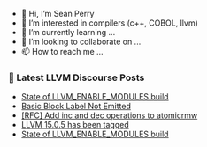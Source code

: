 - 👋 Hi, I’m Sean Perry
- 👀 I’m interested in compilers (c++, COBOL, llvm)
- 🌱 I’m currently learning ...
- 💞️ I’m looking to collaborate on ...
- 📫 How to reach me ...

<!---
s66perry/s66perry is a ✨ special ✨ repository because its `README.md` (this file) appears on your GitHub profile.
You can click the Preview link to take a look at your changes.
--->
### 📕 Latest LLVM Discourse Posts

<!-- DISCOURSE-LLVM:START -->
- [State of LLVM_ENABLE_MODULES build](https://discourse.llvm.org/t/state-of-llvm-enable-modules-build/66630#post_4)
- [Basic Block Label Not Emitted](https://discourse.llvm.org/t/basic-block-label-not-emitted/66638#post_1)
- [[RFC] Add inc and dec operations to atomicrmw](https://discourse.llvm.org/t/rfc-add-inc-and-dec-operations-to-atomicrmw/66387#post_7)
- [LLVM 15.0.5 has been tagged](https://discourse.llvm.org/t/llvm-15-0-5-has-been-tagged/66615#post_3)
- [State of LLVM_ENABLE_MODULES build](https://discourse.llvm.org/t/state-of-llvm-enable-modules-build/66630#post_3)
<!-- DISCOURSE-LLVM:END -->
